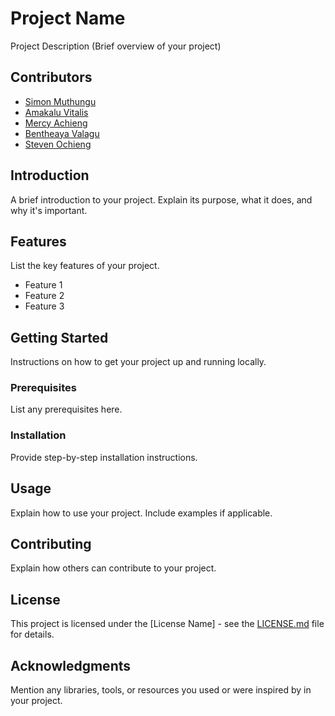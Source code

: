 # Project Name

Project Description (Brief overview of your project)

## Contributors

- [Simon Muthungu](https://github.com/simonmuthungu)
- [Amakalu Vitalis](https://github.com/amakaluvitalis)
- [Mercy Achieng](https://github.com/mercyachieng)
- [Bentheaya Valagu](https://github.com/bentheayavalagu)
- [Steven Ochieng](https://github.com/stevenochieng)

## Introduction

A brief introduction to your project. Explain its purpose, what it does, and why it's important.

## Features

List the key features of your project.

- Feature 1
- Feature 2
- Feature 3

## Getting Started

Instructions on how to get your project up and running locally.

### Prerequisites

List any prerequisites here.

### Installation

Provide step-by-step installation instructions.

## Usage

Explain how to use your project. Include examples if applicable.

## Contributing

Explain how others can contribute to your project.

## License

This project is licensed under the [License Name] - see the [LICENSE.md](LICENSE.md) file for details.

## Acknowledgments

Mention any libraries, tools, or resources you used or were inspired by in your project.

